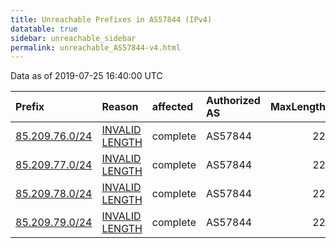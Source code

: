 ```yaml
---
title: Unreachable Prefixes in AS57844 (IPv4)
datatable: true
sidebar: unreachable_sidebar
permalink: unreachable_AS57844-v4.html
---
```


Data as of 2019-07-25 16:40:00 UTC


<div class="datatable-begin"></div>

| Prefix                                                 | Reason                                                                                                   | affected   | Authorized AS   |   MaxLength | Anchor                                         |   unreachable /24s |
|:-------------------------------------------------------|:---------------------------------------------------------------------------------------------------------|:-----------|:----------------|------------:|:-----------------------------------------------|-------------------:|
| [85.209.76.0/24](https://stat.ripe.net/85.209.76.0/24) | [INVALID LENGTH](https://rpki-validator.ripe.net/announcement-preview?asn=AS57844&prefix=85.209.76.0/24) | complete   | AS57844         |          22 | [RIPE](unreachable_RIPE_NCC_RPKI_Root-v4.html) |                  1 |
| [85.209.77.0/24](https://stat.ripe.net/85.209.77.0/24) | [INVALID LENGTH](https://rpki-validator.ripe.net/announcement-preview?asn=AS57844&prefix=85.209.77.0/24) | complete   | AS57844         |          22 | [RIPE](unreachable_RIPE_NCC_RPKI_Root-v4.html) |                  1 |
| [85.209.78.0/24](https://stat.ripe.net/85.209.78.0/24) | [INVALID LENGTH](https://rpki-validator.ripe.net/announcement-preview?asn=AS57844&prefix=85.209.78.0/24) | complete   | AS57844         |          22 | [RIPE](unreachable_RIPE_NCC_RPKI_Root-v4.html) |                  1 |
| [85.209.79.0/24](https://stat.ripe.net/85.209.79.0/24) | [INVALID LENGTH](https://rpki-validator.ripe.net/announcement-preview?asn=AS57844&prefix=85.209.79.0/24) | complete   | AS57844         |          22 | [RIPE](unreachable_RIPE_NCC_RPKI_Root-v4.html) |                  1 |

<div class="datatable-end"></div>